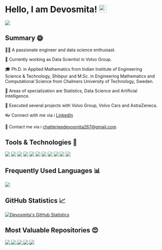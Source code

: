 # Hello, I am Devosmita! <img src="https://media.giphy.com/media/hvRJCLFzcasrR4ia7z/giphy.gif" width="25px">
![](https://komarev.com/ghpvc/?username=devosmitachatterjee2018&color=green&label=Profile+Views)

## Summary :sun_with_face:
:woman_technologist: A passionate engineer and data science enthusiast.

:briefcase: Currently working as Data Scientist in Volvo Group.

:mortar_board: Ph.D. in Applied Mathematics from Indian Institute of Engineering Science & Technology, Shibpur and M.Sc. in Engineering Mathematics and Computational Science from Chalmers University of Technology, Sweden. 

:bow_and_arrow: Areas of specialization are Statistics, Data Science and Artificial Intelligence. 

:gem: Executed several projects with Volvo Group, Volvo Cars and AstraZeneca.

:eyeglasses: Connect with me via :information_source: [LinkedIn](https://www.linkedin.com/in/devosmitachatterjee/)

:email: Contact me via :information_source: [chatterjeedevosmita267@gmail.com](mailto:chatterjeedevosmita267@gmail.com)

## Tools & Technologies :wrench:
![](https://img.shields.io/badge/OS-Linux-informational?style=flat&logo=linux&logoColor=white&color=blue)
![](https://img.shields.io/badge/OS-Windows-informational?style=flat&logo=windows&logoColor=white&color=blue)
![](https://img.shields.io/badge/Code-Python-informational?style=flat&logo=python&logoColor=white&color=blue)
![](https://img.shields.io/badge/Code-R-informational?style=flat&logo=r&logoColor=white&color=blue)
![](https://img.shields.io/badge/Code-MATLAB-informational?style=flat&logo=matlab&logoColor=white&color=blue)
![](https://img.shields.io/badge/Code-LaTeX-informational?style=flat&logo=latex&logoColor=white&color=blue)
![](https://img.shields.io/badge/Code-Mathematica-informational?style=flat&logo=mathematica&logoColor=white&color=blue)
![](https://img.shields.io/badge/Shell-Bash-informational?style=flat&logo=gnu-bash&logoColor=white&color=blue)
![](https://img.shields.io/badge/Tools-SQL-informational?style=flat&logo=sql&logoColor=white&color=blue)
![](https://img.shields.io/badge/Code-C-informational?style=flat&logo=c&logoColor=white&color=blue)
![](https://img.shields.io/badge/Code-C++-informational?style=flat&logo=c++&logoColor=white&color=blue)

## Frequently Used Languages :bar_chart:
<a href="https://github.com/devosmitachatterjee2018/devosmitachatterjee2018">
  <img align="center" src="https://github-readme-stats.vercel.app/api/top-langs/?username=devosmitachatterjee2018&hide=java,html,tex&title_color=ffffff&text_color=c9cacc&icon_color=2bbc8a&bg_color=1d1f21&langs_count=3" />
</a>

## GitHub Statistics :chart_with_upwards_trend:
<a href="https://github.com/devosmitachatterjee2018/devosmitachatterjee2018">
  <img align="center" src="https://github-readme-stats.vercel.app/api?username=devosmitachatterjee2018&radfasf&arasfda&show_icons=true&line_height=27&include_all_commits=true&title_color=ffffff&text_color=c9cacc&icon_color=f03c15&bg_color=1d1f21" alt="Devosmita's GitHub Statistics" />
</a>

## Most Valuable Repositories :heart_eyes:
<a href="https://github.com/devosmitachatterjee2018/DataCleaningTool">
  <img align="center" src="https://github-readme-stats.vercel.app/api/pin/?username=devosmitachatterjee2018&repo=DataCleaningTool&title_color=ffffff&text_color=c9cacc&icon_color=f03c15&bg_color=1d1f21" />
</a>     

<a href="https://github.com/devosmitachatterjee2018/Project_Course_in_Mathematical_and_Statistical_Modelling">
  <img align="center" src="https://github-readme-stats.vercel.app/api/pin/?username=devosmitachatterjee2018&repo=Project_Course_in_Mathematical_and_Statistical_Modelling&title_color=ffffff&text_color=c9cacc&icon_color=f03c15&bg_color=1d1f21" />
</a>  

<a href="https://github.com/devosmitachatterjee2018/Spatial_Statistics_and_Image_Analysis">
  <img align="center" src="https://github-readme-stats.vercel.app/api/pin/?username=devosmitachatterjee2018&repo=Spatial_Statistics_and_Image_Analysis&title_color=ffffff&text_color=c9cacc&icon_color=f03c15&bg_color=1d1f21" />
</a>    

<a href="https://github.com/devosmitachatterjee2018/Statistical_Learning_for_Big_Data_Report11062021">
  <img align="center" src="https://github-readme-stats.vercel.app/api/pin/?username=devosmitachatterjee2018&repo=Statistical_Learning_for_Big_Data_Report11062021&title_color=ffffff&text_color=c9cacc&icon_color=f03c15&bg_color=1d1f21" />
</a>    

<a href="https://github.com/devosmitachatterjee2018/Financial_Time_Series">
  <img align="center" src="https://github-readme-stats.vercel.app/api/pin/?username=devosmitachatterjee2018&repo=Financial_Time_Series&title_color=ffffff&text_color=c9cacc&icon_color=f03c15&bg_color=1d1f21" />
</a>  
